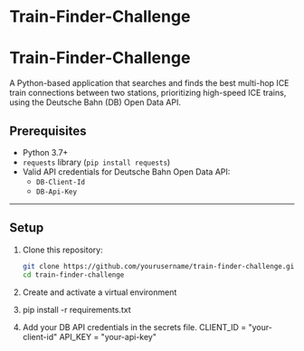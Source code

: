 # Train-Finder-Challenge

# Train-Finder-Challenge

A Python-based application that searches and finds the best multi-hop ICE train connections between two stations, prioritizing high-speed ICE trains, using the Deutsche Bahn (DB) Open Data API.


## Prerequisites

- Python 3.7+
- `requests` library (`pip install requests`)
- Valid API credentials for Deutsche Bahn Open Data API:
  - `DB-Client-Id`
  - `DB-Api-Key`

---

## Setup

1. Clone this repository:

   ```bash
   git clone https://github.com/yourusername/train-finder-challenge.git
   cd train-finder-challenge


2. Create and activate a virtual environment


3. pip install -r requirements.txt
   

4.  Add your DB API credentials in the secrets file. 
    CLIENT_ID = "your-client-id"
    API_KEY = "your-api-key"
